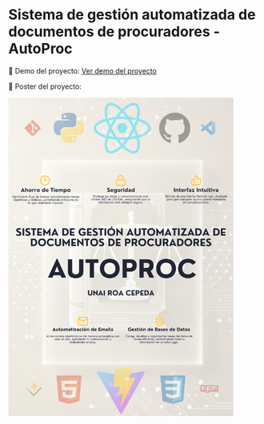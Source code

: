 # Sistema de gestión automatizada de documentos de procuradores - AutoProc

🎥 Demo del proyecto:
[Ver demo del proyecto](https://drive.google.com/file/d/1Us6_tYPvIXM7suYMvo0hK7QCvunUiyoZ/view?usp=drive_link)

📌 Poster del proyecto:
<p align="left">
  <img src="./AutoProc - Unai Roa - TFG.png" alt="Poster del proyecto" width="450">
</p>

